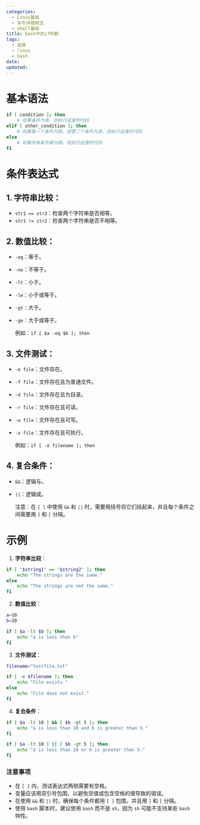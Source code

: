 ```yaml
---
categories:
  - Linux基础
  - 命令详细用法
  - shell基础
title: bash中的if判断
tags:
  - 运维
  - linux
  - bash
date:
updated:
---
```


# 基本语法

```bash
if [ condition ]; then
    # 如果条件为真，则执行这里的代码
elif [ other_condition ]; then
    # 如果第一个条件为假，但第二个条件为真，则执行这里的代码
else
    # 如果所有条件都为假，则执行这里的代码
fi
```

# 条件表达式

## 1. **字符串比较**：

- `str1 == str2`：检查两个字符串是否相等。
- `str1 != str2`：检查两个字符串是否不相等。

## 2. **数值比较**：

- `-eq`：等于。
    
- `-ne`：不等于。
    
- `-lt`：小于。
    
- `-le`：小于或等于。
    
- `-gt`：大于。
    
- `-ge`：大于或等于。
    
    例如：`if [ $a -eq $b ]; then`
    

## 3. **文件测试**：

- `-e file`：文件存在。
    
- `-f file`：文件存在且为普通文件。
    
- `-d file`：文件存在且为目录。
    
- `-r file`：文件存在且可读。
    
- `-w file`：文件存在且可写。
    
- `-x file`：文件存在且可执行。
    
    例如：`if [ -e filename ]; then`
    

## 4. **复合条件**：

- `&&`：逻辑与。
    
- `||`：逻辑或。
    
    注意：在 `[ ]` 中使用 `&&` 和 `||` 时，需要用括号将它们括起来，并且每个条件之间需要用 `]` 和 `[` 分隔。
    

# 示例

1. **字符串比较**：

```bash
if [ "$string1" == "$string2" ]; then
    echo "The strings are the same."
else
    echo "The strings are not the same."
fi
```

2. **数值比较**：

```bash
a=10
b=20

if [ $a -lt $b ]; then
    echo "a is less than b"
fi
```

3. **文件测试**：

```bash
filename="testfile.txt"

if [ -e $filename ]; then
    echo "File exists."
else
    echo "File does not exist."
fi
```

4. **复合条件**：

```bash
if [ $a -lt 10 ] && [ $b -gt 5 ]; then
    echo "a is less than 10 and b is greater than 5."
fi

if [ $a -lt 10 ] || [ $b -gt 5 ]; then
    echo "a is less than 10 or b is greater than 5."
fi
```

### 注意事项

- 在 `[ ]` 内，测试表达式两侧需要有空格。
- 变量应该用双引号包围，以避免空值或包含空格的值导致的错误。
- 在使用 `&&` 和 `||` 时，确保每个条件都用 `[ ]` 包围，并且用 `]` 和 `[` 分隔。
- 使用 `bash` 脚本时，建议使用 `bash` 而不是 `sh`，因为 `sh` 可能不支持某些 `bash` 特性。